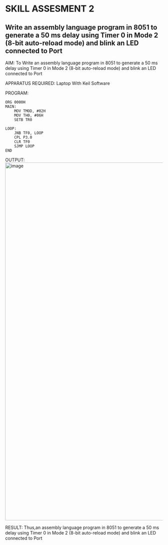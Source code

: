 # SKILL ASSESMENT 2 

## Write an assembly language program in 8051 to generate a 50 ms delay using Timer 0 in Mode 2 (8-bit auto-reload mode) and blink an LED connected to Port

AIM:
  To Write an assembly language program in 8051 to generate a 50 ms delay using Timer 0 in Mode 2 (8-bit auto-reload mode) and blink an LED connected to Port

APPARATUS REQUIRED:
   Laptop With Keil Software

PROGRAM:
```
ORG 0000H
MAIN:
    MOV TMOD, #02H
    MOV TH0, #06H
    SETB TR0

LOOP:
    JNB TF0, LOOP
    CPL P3.0
    CLR TF0
    SJMP LOOP
END
```

OUTPUT:
<img width="1920" height="1140" alt="image" src="https://github.com/user-attachments/assets/85e9e6c9-710d-46cf-a07e-69108135ba22" />

RESULT:
     Thus,an assembly language program in 8051 to generate a 50 ms delay using Timer 0 in Mode 2 (8-bit auto-reload mode) and blink an LED connected to Port

